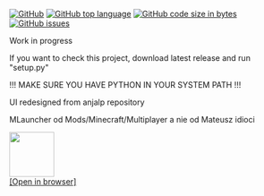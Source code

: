 [![GitHub](https://img.shields.io/github/license/Bre3n/MLauncher?logo=Github)](https://github.com/Bre3n/MLauncher/blob/master/LICENSE) [![GitHub top language](https://img.shields.io/github/languages/top/Bre3n/MLauncher?logo=github)](https://github.com/Bre3n/MLauncher) [![GitHub code size in bytes](https://img.shields.io/github/languages/code-size/Bre3n/MLauncher?logo=github)](https://github.com/Bre3n/MLauncher) [![GitHub issues](https://img.shields.io/github/issues/Bre3n/MLauncher?logo=github)](https://github.com/Bre3n/MLauncher/issues)

Work in progress

If you want to check this project, download latest release and run "setup.py"

!!! MAKE SURE YOU HAVE PYTHON IN YOUR SYSTEM PATH !!!

UI redesigned from <a href="https://github.com/anjalp/Minimalistic-Flat-Modern-GUI-Template" target="_blank" style="text-decoration:none;">anjalp repository</a>


MLauncher od Mods/Minecraft/Multiplayer a nie od Mateusz idioci


<a href="https://github.dev/Bre3n/MLauncher"><img src="https://ashgrennan.com/post/how-do-i-rename-a-local-git-branch/tl2.png" width="80px" height="80px">
<br>[Open in browser]</a>
